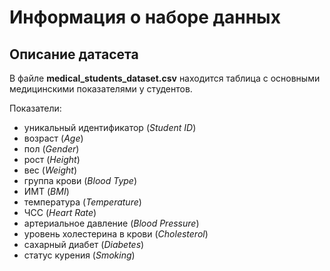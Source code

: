 # Информация о наборе данных

## Описание датасета
В файле **medical_students_dataset.csv** находится таблица с основными медицинскими показателями у студентов. 

Показатели: 
- уникальный идентификатор (*Student ID*)									
- возраст (*Age*)
- пол (*Gender*)
- рост (*Height*)
- вес (*Weight*)
- группа крови (*Blood Type*)
- ИМТ (*BMI*)
- температура (*Temperature*)
- ЧСС (*Heart Rate*)
- артериальное давление (*Blood Pressure*)
- уровень холестерина в крови (*Cholesterol*)
- сахарный диабет (*Diabetes*)
- статус курения (*Smoking*)
